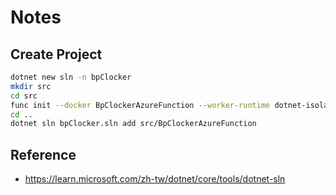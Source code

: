# Notes

## Create Project

```sh
dotnet new sln -n bpClocker
mkdir src
cd src
func init --docker BpClockerAzureFunction --worker-runtime dotnet-isolated --target-framework net8.0
cd ..
dotnet sln bpClocker.sln add src/BpClockerAzureFunction
```

## Reference

- <https://learn.microsoft.com/zh-tw/dotnet/core/tools/dotnet-sln>
